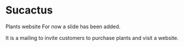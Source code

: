 # Sucactus
Plants website 
For now a slide has been added.

It is a mailing to invite customers to purchase plants and visit a website.

